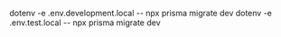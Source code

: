 dotenv -e .env.development.local -- npx prisma migrate dev
dotenv -e .env.test.local -- npx prisma migrate dev 
